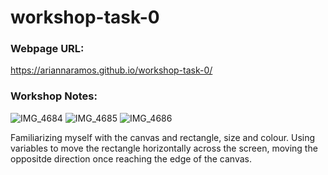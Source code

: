 # workshop-task-0
### Webpage URL:
https://ariannaramos.github.io/workshop-task-0/
### Workshop Notes:
![IMG_4684](https://github.com/AriannaRamos/workshop-task-0/assets/161787815/2986c635-aee8-488e-b026-b590d5764cc5)
![IMG_4685](https://github.com/AriannaRamos/workshop-task-0/assets/161787815/646595d3-84ef-4293-91a4-e6c24b0febe8)
![IMG_4686](https://github.com/AriannaRamos/workshop-task-0/assets/161787815/0639ddc8-3539-40d0-869e-fddd1a677a1f)

Familiarizing myself with the canvas and rectangle, size and colour. Using variables to move the rectangle horizontally across the screen, moving the oppositde direction once reaching the edge of the canvas. 
